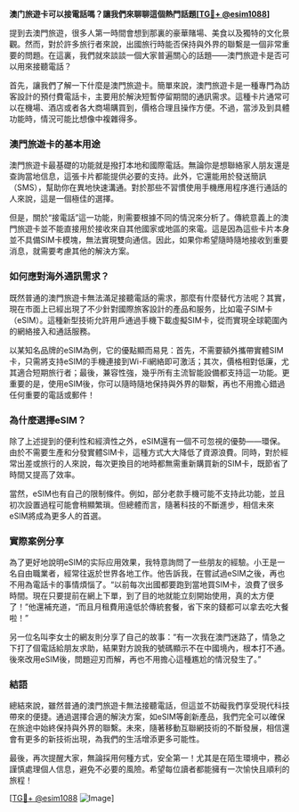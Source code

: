 **澳门旅遊卡可以接電話嗎？讓我們來聊聊這個熱門話題[[TG💪+ @esim1088](https://t.me/s/esim1088)]**

提到去澳門旅遊，很多人第一時間會想到那裏的豪華賭場、美食以及獨特的文化景觀。然而，對於許多旅行者來說，出國旅行時能否保持與外界的聯繫是一個非常重要的問題。在這裏，我們就來談談一個大家普遍關心的話題——澳門旅遊卡是否可以用來接聽電話？

首先，讓我們了解一下什麼是澳門旅遊卡。簡單來說，澳門旅遊卡是一種專門為訪客設計的預付費電話卡，主要用於解決短暫停留期間的通訊需求。這種卡片通常可以在機場、酒店或者各大商場購買到，價格合理且操作方便。不過，當涉及到具體功能時，情況可能比想像中複雜得多。

### 澳門旅遊卡的基本用途

澳門旅遊卡最基礎的功能就是撥打本地和國際電話。無論你是想聯絡家人朋友還是查詢當地信息，這張卡片都能提供必要的支持。此外，它還能用於發送簡訊（SMS），幫助你在異地快速溝通。對於那些不習慣使用手機應用程序進行通話的人來說，這是一個極佳的選擇。

但是，關於“接電話”這一功能，則需要根據不同的情況來分析了。傳統意義上的澳門旅遊卡並不能直接用於接收來自其他國家或地區的來電。這是因為這些卡片本身並不具備SIM卡模塊，無法實現雙向通信。因此，如果你希望隨時隨地接收到重要消息，就需要考慮其他的解決方案。

### 如何應對海外通訊需求？

既然普通的澳門旅遊卡無法滿足接聽電話的需求，那麼有什麼替代方法呢？其實，現在市面上已經出現了不少針對國際旅客設計的產品和服务，比如電子SIM卡（eSIM）。這種新型技術允許用戶通過手機下載虛擬SIM卡，從而實現全球範圍內的網絡接入和通話服務。

以某知名品牌的eSIM為例，它的優點顯而易見：首先，不需要額外攜帶實體SIM卡，只需將支持eSIM的手機連接到Wi-Fi網絡即可激活；其次，價格相對低廉，尤其適合短期旅行者；最後，兼容性強，幾乎所有主流智能設備都支持這一功能。更重要的是，使用eSIM後，你可以隨時隨地保持與外界的聯繫，再也不用擔心錯過任何重要的電話或郵件！

### 為什麼選擇eSIM？

除了上述提到的便利性和經濟性之外，eSIM還有一個不可忽視的優勢——環保。由於不需要生產和分發實體SIM卡，這種方式大大降低了資源浪費。同時，對於經常出差或旅行的人來說，每次更換目的地時都無需重新購買新的SIM卡，既節省了時間又提高了效率。

當然，eSIM也有自己的限制條件。例如，部分老款手機可能不支持此功能，並且初次設置過程可能會稍顯繁瑣。但總體而言，隨著科技的不斷進步，相信未來eSIM將成為更多人的首選。

### 實際案例分享

為了更好地說明eSIM的实际应用效果，我特意詢問了一些朋友的經驗。小王是一名自由職業者，經常往返於世界各地工作。他告訴我，在嘗試過eSIM之後，再也不用為電話卡的事情煩惱了。“以前每次出國都要跑到當地買SIM卡，浪費了很多時間。現在只要提前在網上下單，到了目的地就能立刻開始使用，真的太方便了！”他還補充道，“而且月租費用遠低於傳統套餐，省下來的錢都可以拿去吃大餐啦！”

另一位名叫李女士的網友則分享了自己的故事：“有一次我在澳門迷路了，情急之下打了個電話給朋友求助，結果對方說我的號碼顯示不在中國境內，根本打不通。後來改用eSIM後，問題迎刃而解，再也不用擔心這種尷尬的情況發生了。”

### 結語

總結來說，雖然普通的澳門旅遊卡無法接聽電話，但這並不妨礙我們享受現代科技帶來的便捷。通過選擇合適的解決方案，如eSIM等創新產品，我們完全可以確保在旅途中始終保持與外界的聯繫。未來，隨著移動互聯網技術的不斷發展，相信還會有更多的新技術出現，為我們的生活增添更多可能性。

最後，再次提醒大家，無論採用何種方式，安全第一！尤其是在陌生環境中，務必謹慎處理個人信息，避免不必要的風險。希望每位讀者都能擁有一次愉快且順利的旅程！

[[TG💪+ @esim1088](https://t.me/s/esim1088) ![Image](https://i.postimg.cc/4NQfJmqS/Snipaste-2025-05-13-00-14-12.png)]